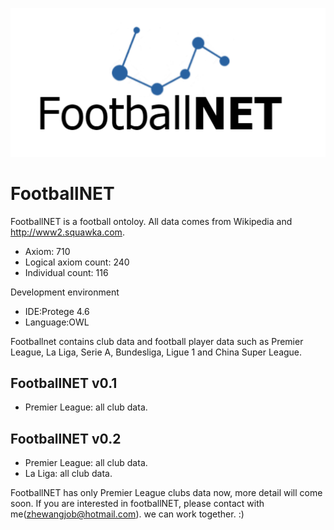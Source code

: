 ![FootballNET](https://github.com/joew4ng/footballnet/blob/master/logo.png?raw=true)
# FootballNET
FootballNET is a football ontoloy.
All data comes from Wikipedia and http://www2.squawka.com.
- Axiom: 710
- Logical axiom count: 240
- Individual count: 116

Development environment
- IDE:Protege 4.6
- Language:OWL

Footballnet contains club data and football player data such as Premier League, La Liga, Serie A, Bundesliga, Ligue 1 and China Super League.

## FootballNET v0.1
- Premier League: all club data.

## FootballNET v0.2
- Premier League: all club data.
- La Liga: all club data.


FootballNET has only Premier League clubs data now, more detail will come soon.
If you are interested in footballNET, please contact with me(zhewangjob@hotmail.com). we can work together. :)  

 
 
